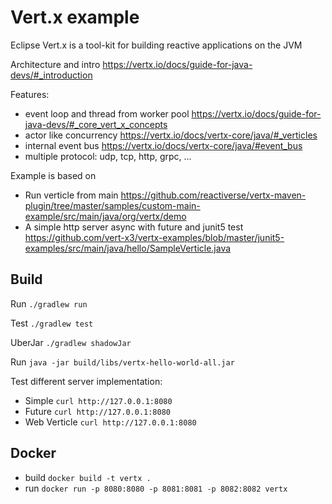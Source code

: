 # Vert.x example

Eclipse Vert.x is a tool-kit for building reactive applications on the JVM

Architecture and intro <https://vertx.io/docs/guide-for-java-devs/#_introduction>

Features:

- event loop and thread from worker pool <https://vertx.io/docs/guide-for-java-devs/#_core_vert_x_concepts>
- actor like concurrency <https://vertx.io/docs/vertx-core/java/#_verticles>
- internal event bus <https://vertx.io/docs/vertx-core/java/#event_bus>
- multiple protocol: udp, tcp, http, grpc, ...

Example is based on

- Run verticle from main <https://github.com/reactiverse/vertx-maven-plugin/tree/master/samples/custom-main-example/src/main/java/org/vertx/demo>
- A simple http server async with future and junit5 test <https://github.com/vert-x3/vertx-examples/blob/master/junit5-examples/src/main/java/hello/SampleVerticle.java>

## Build

Run `./gradlew run`

Test `./gradlew test`

UberJar `./gradlew shadowJar`

Run `java -jar build/libs/vertx-hello-world-all.jar`

Test different server implementation:

- Simple `curl http://127.0.0.1:8080`
- Future `curl http://127.0.0.1:8080`
- Web Verticle `curl http://127.0.0.1:8080`

## Docker

- build `docker build -t vertx .`
- run `docker run -p 8080:8080 -p 8081:8081 -p 8082:8082 vertx`

